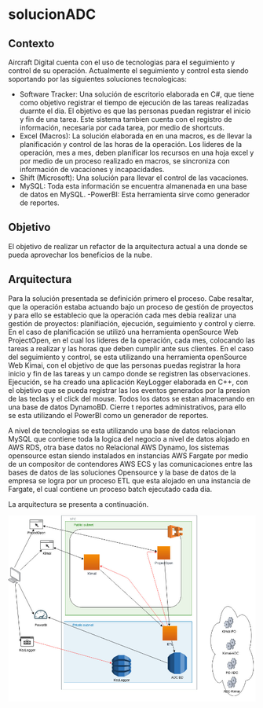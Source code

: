 # solucionADC

## Contexto

Aircraft Digital cuenta con el uso de tecnologias para el seguimiento y control de su operación. Actualmente el seguimiento y control esta siendo soportando por las siguientes soluciones tecnologicas:
- Software Tracker: Una solución de escritorio elaborada en C#, que tiene como objetivo registrar el tiempo de ejecución de las tareas realizadas duarnte el dia. El objetivo es que las personas puedan registrar el inicio y fin de una tarea. Este sistema tambien cuenta con el registro de información, necesaria por cada tarea, por medio de shortcuts.
- Excel (Macros): La solución elaborada en en una macros, es de llevar la planificación y control de las horas de la operación. Los lideres de la operación, mes a mes, deben planificar los recursos en una hoja excel y por medio de un proceso realizado en macros, se sincroniza con información de vacaciones y incapacidades.
- Shift (Microsoft): Una solución para llevar el control de las vacaciones.
- MySQL: Toda esta información se encuentra almanenada en una base de datos en MySQL.
 -PowerBI: Esta herramienta sirve como generador de reportes. 

## Objetivo

El objetivo de realizar un refactor de la arquitectura actual a una donde se pueda aprovechar los beneficios de la nube.

## Arquitectura

Para la solución presentada se definición primero el proceso. Cabe resaltar, que la operación estaba actuando bajo un proceso de gestión de proyectos y para ello se establecio que la operación cada mes debia realizar una gestión de proyectos: planifiación, ejecución, seguimiento y control y cierre.
En el caso de planificación se utilizó una herramienta openSource Web ProjectOpen, en el cual los lideres de la operación, cada mes, colocando las tareas a realizar y las horas que deben cumplir ante sus clientes.
En el caso del seguimiento y control, se esta utilizando una herramienta openSource Web Kimai, con el objetivo de que las personas puedas registrar la hora inicio y fin de las tareas y un campo donde se registren las observaciones.
Ejecución, se ha creado una aplicación KeyLogger elaborada en C++, con el objetivo que se pueda registrar las los eventos generados por la presion de las teclas y el click del mouse. Todos los datos se estan almacenando en una base de datos DynamoBD.
Cierre t reportes administrativos, para ello se esta utilizando el PowerBI como un generador de reportes.

A nivel de tecnologias se esta utilizando una base de datos relacionan MySQL que contiene toda la logica del negocio a nivel de datos alojado en AWS RDS, otra base datos no Relacional AWS Dynamo, los sistemas opensource estan siendo instalados en instancias AWS Fargate por medio de un compositor de contendores AWS ECS y las comunicaciones entre las bases de datos de las soluciones Opensource y la base de datos de la empresa se logra por un proceso ETL que esta alojado en una instancia de Fargate, el cual contiene un proceso batch ejecutado cada dia.

La arquitectura se presenta a continuación.

![Architecture Components](solucionADC.jpg)